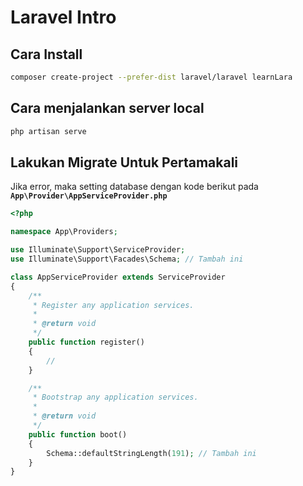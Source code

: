 # Laravel Intro

## Cara Install

```bash
composer create-project --prefer-dist laravel/laravel learnLara
```

## Cara menjalankan server local
```bash
php artisan serve
```

## Lakukan Migrate Untuk Pertamakali

Jika error, maka setting database dengan kode berikut pada **`App\Provider\AppServiceProvider.php`**
```php
<?php

namespace App\Providers;

use Illuminate\Support\ServiceProvider;
use Illuminate\Support\Facades\Schema; // Tambah ini

class AppServiceProvider extends ServiceProvider
{
    /**
     * Register any application services.
     *
     * @return void
     */
    public function register()
    {
        //
    }

    /**
     * Bootstrap any application services.
     *
     * @return void
     */
    public function boot()
    {
        Schema::defaultStringLength(191); // Tambah ini
    }
}
```
